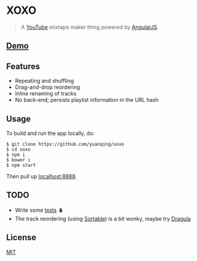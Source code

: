 # XOXO

> A [YouTube](https://youtube.com) mixtape maker thing powered by [AngularJS](https://angularjs.org).

## [Demo](http://goo.gl/ol1jEe)

## Features

- Repeating and shuffling
- Drag-and-drop reordering
- Inline renaming of tracks
- No back-end; persists playlist information in the URL hash

## Usage

To build and run the app locally, do:

```
$ git clone https://github.com/yuanqing/xoxo
$ cd xoxo
$ npm i
$ bower i
$ npm start
```

Then pull up [localhost:8888](http://localhost:8888/).

## TODO

- Write some [tests](https://github.com/angular/protractor) :beetle:
- The track reordering (using [Sortable](https://github.com/RubaXa/Sortable)) is a bit wonky, maybe try [Dragula](https://github.com/bevacqua/dragula)

## License

[MIT](LICENSE)
